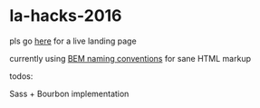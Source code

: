 # la-hacks-2016

pls go [here](http://goo.gl/FvPz64) for a live landing page

currently using [BEM naming conventions](https://css-tricks.com/bem-101/) for sane HTML markup

todos:

Sass + Bourbon implementation